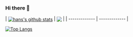 ### Hi there 👋

<!--
**slidoooor/slidoooor** is a ✨ _special_ ✨ repository because its `README.md` (this file) appears on your GitHub profile.

Here are some ideas to get you started:

- 🔭 I’m currently working on ...
- 🌱 I’m currently learning ...
- 👯 I’m looking to collaborate on ...
- 🤔 I’m looking for help with ...
- 💬 Ask me about ...
- 📫 How to reach me: ...
- 😄 Pronouns: ...
- ⚡ Fun fact: ...
-->

| <a href="https://github.com/slidoooor/github-readme-stats"><img align="center" src="https://github-readme-stats.vercel.app/api?username=slidoooor&show_icons=true&include_all_commits=true&theme=buefy&hide_border=true" alt="hans's github stats" /></a> | <a href="https://github.com/slidoooor/github-readme-stats">
  <img align="center" src="https://github-readme-stats.vercel.app/api/top-langs/?username=slidoooor&layout=compact&theme=buefy&hide_border=true" /></a> |
| ------------- | ------------- |

[![Top Langs](https://github-readme-stats.vercel.app/api/top-langs/?username=AnthonyGriffith)](https://github.com/anuraghazra/github-readme-stats)
